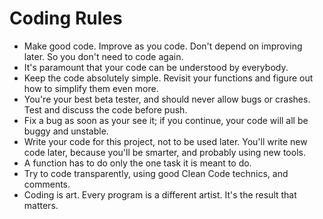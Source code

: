 # Coding Rules
+ Make good code. Improve as you code. Don't depend on improving later. So you don't need to code again.
+ It's paramount that your code can be understood by everybody.
+ Keep the code absolutely simple. Revisit your functions and figure out how to simplify them even more.
+ You're your best beta tester, and should never allow bugs or crashes. Test and discuss the code before push.
+ Fix a bug as soon as your see it; if you continue, your code will all be buggy and unstable.
+ Write your code for this project, not to be used later. You'll write new code later, because you'll be smarter, and probably using new tools.
+ A function has to do only the one task it is meant to do.
+ Try to code transparently, using good Clean Code technics, and comments.
+ Coding is art. Every program is a different artist. It's the result that matters.
